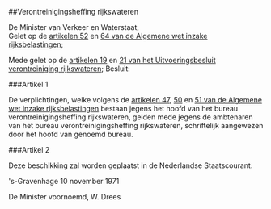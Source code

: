 <meta http-equiv='Content-Type' content='text/html; charset=utf-8' />

##Verontreinigingsheffing rijkswateren

De Minister van Verkeer en Waterstaat,  
Gelet op de [artikelen 52](../../../../wet/algemene/wet/inzake/rijksbelastingen/BWBR0002320/README.md) en [64 van de Algemene wet inzake rijksbelastingen](../../../../wet/algemene/wet/inzake/rijksbelastingen/BWBR0002320/README.md);

Mede gelet op de [artikelen 19](../../../../AMvB/uitvoeringsbesluit/verontreiniging/rijkswateren/BWBR0002729/README.md) en [21 van het Uitvoeringsbesluit verontreiniging rijkswateren](../../../../AMvB/uitvoeringsbesluit/verontreiniging/rijkswateren/BWBR0002729/README.md);
Besluit:    

###Artikel  1  

De verplichtingen, welke volgens de [artikelen 47](../../../../wet/algemene/wet/inzake/rijksbelastingen/BWBR0002320/README.md), [50](../../../../wet/algemene/wet/inzake/rijksbelastingen/BWBR0002320/README.md) en [51 van de Algemene wet inzake rijksbelastingen](../../../../wet/algemene/wet/inzake/rijksbelastingen/BWBR0002320/README.md) bestaan jegens het hoofd van het bureau verontreinigingsheffing rijkswateren, gelden mede jegens de ambtenaren van het bureau verontreinigingsheffing rijkswateren, schriftelijk aangewezen door het hoofd van genoemd bureau. 

###Artikel  2  

Deze beschikking zal worden geplaatst in de Nederlandse Staatscourant. 

's-Gravenhage 
10 november 1971    

De 
Minister voornoemd, 
W. Drees      
